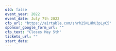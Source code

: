 ```yaml
---
old: false
event_year: 2022
event_date: July 7th 2022
cfp_url: "https://airtable.com/shrh25NLHhU3pLyC5"
sponsor_google_form_url: ""
cfp_text: "Closes May 5th"
tickets_url: ""
start_date: 
---
```


